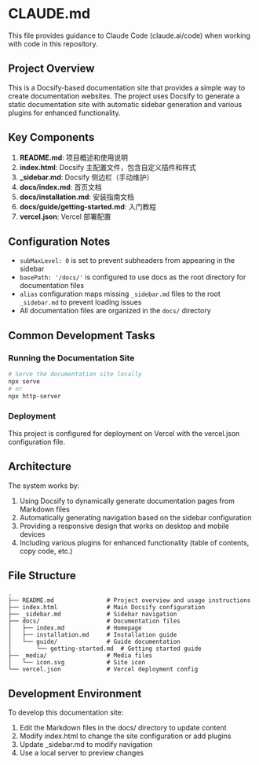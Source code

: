 # CLAUDE.md

This file provides guidance to Claude Code (claude.ai/code) when working with code in this repository.

## Project Overview

This is a Docsify-based documentation site that provides a simple way to create documentation websites. The project uses Docsify to generate a static documentation site with automatic sidebar generation and various plugins for enhanced functionality.

## Key Components

1. **README.md**: 项目概述和使用说明
2. **index.html**: Docsify 主配置文件，包含自定义插件和样式
3. **_sidebar.md**: Docsify 侧边栏（手动维护）
4. **docs/index.md**: 首页文档
5. **docs/installation.md**: 安装指南文档
6. **docs/guide/getting-started.md**: 入门教程
7. **vercel.json**: Vercel 部署配置

## Configuration Notes

- `subMaxLevel: 0` is set to prevent subheaders from appearing in the sidebar
- `basePath: '/docs/'` is configured to use docs as the root directory for documentation files
- `alias` configuration maps missing `_sidebar.md` files to the root `_sidebar.md` to prevent loading issues
- All documentation files are organized in the `docs/` directory

## Common Development Tasks

### Running the Documentation Site
```bash
# Serve the documentation site locally
npx serve
# or
npx http-server
```

### Deployment
This project is configured for deployment on Vercel with the vercel.json configuration file.

## Architecture

The system works by:
1. Using Docsify to dynamically generate documentation pages from Markdown files
2. Automatically generating navigation based on the sidebar configuration
3. Providing a responsive design that works on desktop and mobile devices
4. Including various plugins for enhanced functionality (table of contents, copy code, etc.)

## File Structure
```
.
├── README.md               # Project overview and usage instructions
├── index.html              # Main Docsify configuration
├── _sidebar.md             # Sidebar navigation
├── docs/                   # Documentation files
│   ├── index.md            # Homepage
│   ├── installation.md     # Installation guide
│   └── guide/              # Guide documentation
│       └── getting-started.md  # Getting started guide
├── _media/                 # Media files
│   └── icon.svg            # Site icon
└── vercel.json             # Vercel deployment config
```

## Development Environment

To develop this documentation site:
1. Edit the Markdown files in the docs/ directory to update content
2. Modify index.html to change the site configuration or add plugins
3. Update _sidebar.md to modify navigation
4. Use a local server to preview changes